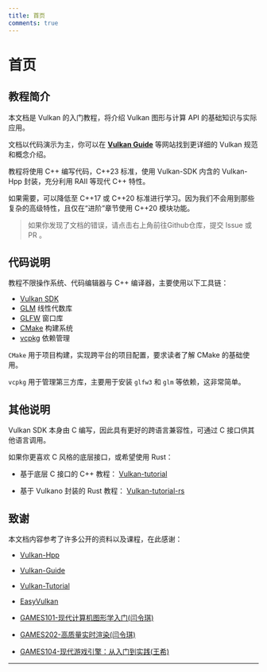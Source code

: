 ```yaml
---
title: 首页
comments: true
---
```

# **首页**

## **教程简介**

本文档是 Vulkan 的入门教程，将介绍 Vulkan 图形与计算 API 的基础知识与实际应用。

文档以代码演示为主，你可以在 **[Vulkan Guide](https://docs.vulkan.org/guide/latest/index.html)** 等网站找到更详细的 Vulkan 规范和概念介绍。

教程将使用 C++ 编写代码，C++23 标准，使用 Vulkan-SDK 内含的 Vulkan-Hpp 封装，充分利用 RAII 等现代 C++ 特性。

如果需要，可以降低至 C++17 或 C++20 标准进行学习。因为我们不会用到那些复杂的高级特性，且仅在“进阶”章节使用 C++20 模块功能。

> 如果你发现了文档的错误，请点击右上角前往Github仓库，提交 Issue 或 PR 。

## **代码说明**

教程不限操作系统、代码编辑器与 C++ 编译器，主要使用以下工具链：

- [Vulkan SDK](https://lunarg.com/vulkan-sdk/)
- [GLM](http://glm.g-truc.net/) 线性代数库
- [GLFW](http://www.glfw.org/) 窗口库
- [CMake](https://cmake.org/) 构建系统
- [vcpkg](https://vcpkg.io/) 依赖管理

`CMake` 用于项目构建，实现跨平台的项目配置，要求读者了解 CMake 的基础使用。

`vcpkg` 用于管理第三方库，主要用于安装 `glfw3` 和 `glm` 等依赖，这非常简单。

## **其他说明**

Vulkan SDK 本身由 C 编写，因此具有更好的跨语言兼容性，可通过 C 接口供其他语言调用。

如果你更喜欢 C 风格的底层接口，或希望使用 Rust：

- 基于底层 C 接口的 C++ 教程： [Vulkan-tutorial](https://vulkan-tutorial.com/)

- 基于 Vulkano 封装的 Rust 教程： [Vulkan-tutorial-rs](https://github.com/bwasty/vulkan-tutorial-rs)

## **致谢**

本文档内容参考了许多公开的资料以及课程，在此感谢：

- [Vulkan-Hpp](https://github.com/KhronosGroup/Vulkan-Hpp) 

- [Vulkan-Guide](https://docs.vulkan.org/guide/latest/index.html)

- [Vulkan-Tutorial](https://github.com/Overv/VulkanTutorial) 

- [EasyVulkan](https://easyvulkan.github.io/index.html) 

- [GAMES101-现代计算机图形学入门\(闫令琪\)](https://www.bilibili.com/video/BV1X7411F744)

- [GAMES202-高质量实时渲染\(闫令琪\)](https://www.bilibili.com/video/BV1YK4y1T7yY)

- [GAMES104-现代游戏引擎：从入门到实践\(王希\)](https://games104.boomingtech.com/sc/)

---
